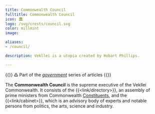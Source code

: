 ```yaml
---
title: Commonwealth Council
fulltitle: Commonwealth Council
icon: 🏛️
logo: /svg/crests/council.svg
color: millmint
image:

aliases:
- /council/

description: Vekllei is a utopia created by Hobart Phillips.

---
```

{{<note>}}
߷ Part of the *[government](/government/)* series of articles
{{</note>}}

The **Commonwealth Council** is the supreme executive of the Vekllei Commonwealth. It consists of the {{<link/directory>}}, an assembly of prime ministers from Commonwealth [Constituents](/constituents/), and the {{<link/cabinet>}}, which is an advisory body of experts and notable persons from politics, the arts, science and industry.